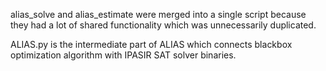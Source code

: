 alias_solve and alias_estimate were merged into a single script because they had a lot of 
shared functionality which was unnecessarily duplicated.

ALIAS.py is the intermediate part of ALIAS which connects blackbox optimization algorithm
with IPASIR SAT solver binaries.
